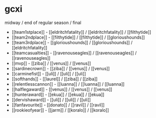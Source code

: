 # gcxi

midway / end of regular season / final

* [[team1stplace]] - [[eldritchfatality]] / [[eldritchfatality]] / [[filthytide]]
* [[team2ndplace]] - [[filthytide]] / [[filthytide]] / [[glorioushounds]]
* [[team3rdplace]] - [[glorioushounds]] / [[glorioushounds]] / [[eldritchfatality]]
* [[teamcasualties]] - [[ravenouseagles]] / [[ravenouseagles]] / [[ravenouseagles]]
* [[mvp]] -  [[ziba]] / [[venus]] / [[venus]]
* [[sardinecrown]] - [[ziba]]  / [[venus]] / [[venus]]
* [[carminefist]] -  [[uli]] / [[uli]] / [[uli]]
* [[softhands]] -  [[laurel]] / [[ziba]] / [[ziba]]
* [[relentlesscannon]] -  [[luanna]] / [[luanna]] / [[luanna]]
* [[halflegaward]] -  [[venus]] / [[venus]] / [[venus]]
* [[hunteraward]] -  [[ekua]] / [[ekua]] / [[ekua]]
* [[dervishaward]] -  [[uli]] / [[uli]] / [[uli]]
* [[fanfavourite]] -  [[donato]] / [[ravil]] / [[ravil]]
* [[rookieofyear]] -  [[jarm]] / [[koralo]] / [[koralo]]
